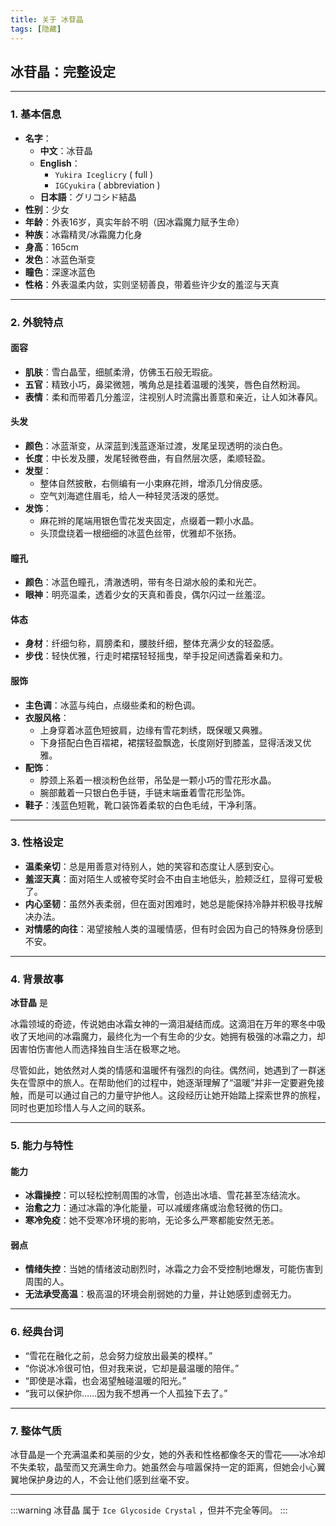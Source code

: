 ```yaml
---
title: 关于 冰苷晶
tags: [隐藏]
--- 
```


## **冰苷晶：完整设定**

---

### **1. 基本信息**
  - **名字**：
    - **中文**：冰苷晶
    - **English**：
      - `Yukira Iceglicry` ( full )
      - `IGCyukira` ( abbreviation )
    - **日本語**：グリコシド結晶
  - **性别**：少女  
  - **年龄**：外表16岁，真实年龄不明（因冰霜魔力赋予生命）  
  - **种族**：冰霜精灵/冰霜魔力化身  
  - **身高**：165cm  
  - **发色**：冰蓝色渐变  
  - **瞳色**：深邃冰蓝色  
  - **性格**：外表温柔内敛，实则坚韧善良，带着些许少女的羞涩与天真  

---

### **2. 外貌特点**

#### **面容**
- **肌肤**：雪白晶莹，细腻柔滑，仿佛玉石般无瑕疵。  
- **五官**：精致小巧，鼻梁微翘，嘴角总是挂着温暖的浅笑，唇色自然粉润。  
- **表情**：柔和而带着几分羞涩，注视别人时流露出善意和亲近，让人如沐春风。  

#### **头发**
- **颜色**：冰蓝渐变，从深蓝到浅蓝逐渐过渡，发尾呈现透明的淡白色。  
- **长度**：中长发及腰，发尾轻微卷曲，有自然层次感，柔顺轻盈。  
- **发型**：  
  - 整体自然披散，右侧编有一小束麻花辫，增添几分俏皮感。  
  - 空气刘海遮住眉毛，给人一种轻灵活泼的感觉。  
- **发饰**：  
  - 麻花辫的尾端用银色雪花发夹固定，点缀着一颗小水晶。  
  - 头顶盘绕着一根细细的冰蓝色丝带，优雅却不张扬。

#### **瞳孔**
- **颜色**：冰蓝色瞳孔，清澈透明，带有冬日湖水般的柔和光芒。  
- **眼神**：明亮温柔，透着少女的天真和善良，偶尔闪过一丝羞涩。  

#### **体态**
- **身材**：纤细匀称，肩膀柔和，腰肢纤细，整体充满少女的轻盈感。  
- **步伐**：轻快优雅，行走时裙摆轻轻摇曳，举手投足间透露着亲和力。

#### **服饰**
- **主色调**：冰蓝与纯白，点缀些柔和的粉色调。  
- **衣服风格**：  
  - 上身穿着冰蓝色短披肩，边缘有雪花刺绣，既保暖又典雅。  
  - 下身搭配白色百褶裙，裙摆轻盈飘逸，长度刚好到膝盖，显得活泼又优雅。  
- **配饰**：  
  - 脖颈上系着一根淡粉色丝带，吊坠是一颗小巧的雪花形水晶。  
  - 腕部戴着一只银白色手链，手链末端垂着雪花形坠饰。  
- **鞋子**：浅蓝色短靴，靴口装饰着柔软的白色毛绒，干净利落。  

---

### **3. 性格设定**
- **温柔亲切**：总是用善意对待别人，她的笑容和态度让人感到安心。  
- **羞涩天真**：面对陌生人或被夸奖时会不由自主地低头，脸颊泛红，显得可爱极了。  
- **内心坚韧**：虽然外表柔弱，但在面对困难时，她总是能保持冷静并积极寻找解决办法。  
- **对情感的向往**：渴望接触人类的温暖情感，但有时会因为自己的特殊身份感到不安。  

---

### **4. 背景故事**
**冰苷晶** 是

冰霜领域的奇迹，传说她由冰霜女神的一滴泪凝结而成。这滴泪在万年的寒冬中吸收了天地间的冰霜魔力，最终化为一个有生命的少女。她拥有极强的冰霜之力，却因害怕伤害他人而选择独自生活在极寒之地。

尽管如此，她依然对人类的情感和温暖怀有强烈的向往。偶然间，她遇到了一群迷失在雪原中的旅人。在帮助他们的过程中，她逐渐理解了“温暖”并非一定要避免接触，而是可以通过自己的力量守护他人。这段经历让她开始踏上探索世界的旅程，同时也更加珍惜人与人之间的联系。

---

### **5. 能力与特性**
#### **能力**
- **冰霜操控**：可以轻松控制周围的冰雪，创造出冰墙、雪花甚至冻结流水。  
- **治愈之力**：通过冰霜的净化能量，可以减缓疼痛或治愈轻微的伤口。  
- **寒冷免疫**：她不受寒冷环境的影响，无论多么严寒都能安然无恙。  

#### **弱点**
- **情绪失控**：当她的情绪波动剧烈时，冰霜之力会不受控制地爆发，可能伤害到周围的人。  
- **无法承受高温**：极高温的环境会削弱她的力量，并让她感到虚弱无力。

---

### **6. 经典台词**
- “雪花在融化之前，总会努力绽放出最美的模样。”  
- “你说冰冷很可怕，但对我来说，它却是最温暖的陪伴。”  
- “即使是冰霜，也会渴望触碰温暖的阳光。”  
- “我可以保护你……因为我不想再一个人孤独下去了。”  

---

### **7. 整体气质**
冰苷晶是一个充满温柔和美丽的少女，她的外表和性格都像冬天的雪花——冰冷却不失柔软，晶莹而又充满生命力。她虽然会与喧嚣保持一定的距离，但她会小心翼翼地保护身边的人，不会让他们感到丝毫不安。

---

:::warning
冰苷晶 属于 `Ice Glycoside Crystal` ，但并不完全等同。
:::